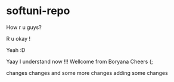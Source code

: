 # softuni-repo

How r u guys?

R u okay !

Yeah :D

Yaay I understand now !!! 
Wellcome from Boryana
Cheers (;

changes changes and some more changes
adding some changes
